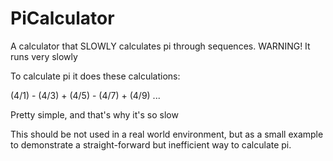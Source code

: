 # PiCalculator
A calculator that SLOWLY calculates pi through sequences. WARNING! It runs very slowly

To calculate pi it does these calculations:

(4/1) - (4/3) + (4/5) - (4/7) + (4/9) ...

Pretty simple, and that's why it's so slow

This should be not used in a real world environment, but as a small example to demonstrate a straight-forward but inefficient way to calculate pi.
